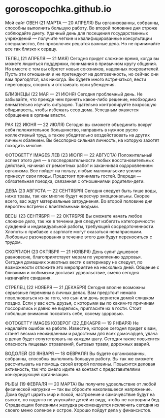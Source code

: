 # goroscopochka.github.io
Мой сайт
ОВЕН (21 МАРТА — 20 АПРЕЛЯ)
Вы организованны, собранны, способны выполнить большую работу. Во второй половине дня строже соблюдайте диету. Удачный день для посещения государственных учреждений — получите четкие и квалифицированные консультации специалистов, без проволочек решатся важные дела. Но не принимайте все так близко к сердцу.

ТЕЛЕЦ (21 АПРЕЛЯ  — 21 МАЯ)
Сегодня придет сложное время, когда вы можете лишиться поддержки, понимания в привычном кругу общения. Но вместе с тем вы обретет новых союзников, надежных покровителей. Пусть эти отношения и не претендуют на долговечность, но сейчас они вам пригодятся, как никогда. Вы будете много встречаться, вести переговоры, спорить и отстаивать свои убеждения.

БЛИЗНЕЦЫ (22 МАЯ — 21 ИЮНЯ)
Сегодня проблемный день. Не забывайте, что прежде чем принять какое-либо решение, необходимо внимательно изучить ситуацию. Тщательно контролируйте возросшую обидчивость, чтобы избежать ссор дома. Успешным окажется обращение в органы власти.

РАК (22 ИЮНЯ — 22 ИЮЛЯ)
Сегодня вы сможете объединить вокруг себя положительное большинство, направить в нужное русло коллективный труд, а также убедительно воздействовать на других личным обаянием. Вы бесспорно сильная личность, на которую захотят походить многие.


ФОТОGETTY IMAGES
ЛЕВ (23 ИЮЛЯ — 22 АВГУСТА)
Положительный аспект этого дня — в последовательности любых восстановительных действий, начиная от ремонтных работ и заканчивая оздоровлением организма. Все пойдет на пользу, любые маломальские усилия принесут свои плоды. Предстоит принимать гостей. Впереди — обязательная поездка, связанная с отношениями родители-дети.

ДЕВА (23 АВГУСТА — 22 СЕНТЯБРЯ)
Сегодня следует быть тише воды, ниже травы, так как многие будут чересчур эмоциональны. Скорее всего, вас ждут материальные затруднения. Во второй половине дня вероятны встречи с влиятельными людьми.

ВЕСЫ (23 СЕНТЯБРЯ — 22 ОКТЯБРЯ)
Вы сможете начать любое сложное дело, так же в течении дня следует избегать категоричности суждений и индивидуальной работы, требующей сосредоточенности. Хлопоты о прибавке к зарплате могут оказаться ненапрасными. Любовные разочарования в течение этого дня будут переноситься с трудом.

СКОРПИОН (23 ОКТЯБРЯ — 21 НОЯБРЯ)
День сулит душевное равновесие, благоприятствует мерам по укреплению здоровья. Сегодня домашних животных вести к ветеринару не следует, по возможности отложите это мероприятие на несколько дней. Общение с близкими и любимыми доставит удовольствие, смело сегодня назначайте свидания.

СТРЕЛЕЦ (22 НОЯБРЯ — 21 ДЕКАБРЯ) 
Сегодня вполне возможны серьезные перемены в личных делах. Вам предстоит немало поволноваться из-за того, что сын или дочь вернется домой слишком поздно. Если у вас есть друзья, с которыми вы по каким-то причинам поссорились и давно не виделись, пригласите их в гости. Стоит побольше внимания посвятить себе, своему здоровью.


ФОТОGETTY IMAGES
КОЗЕРОГ (22 ДЕКАБРЯ — 19 ЯНВАРЯ)
Не наделайте ошибок на работе. Известие, которое сегодня придет к вам, станет весьма неожиданным и радостным для всех домочадцев, удача в делах будет сопутствовать на каждом шагу. Сегодня также повысится опасность пищевых отравлений, бытовых травм, дорожных аварий.

ВОДОЛЕЙ (20 ЯНВАРЯ — 18 ФЕВРАЛЯ)
Вы будете организованны, собранны, способны выполнить большую работу. Вы так же сможете рассчитывать на помощь своей второй половины. Повысится деловая активность, так что смело идите на контакт с представителями конкурирующей организации.

РЫБЫ (19 ФЕВРАЛЯ — 20 МАРТА)
Вы получите удовольствие от любой физической нагрузки — так вы сбросите накопившееся напряжение. Дома будут царить мир и покой, настроение и самочувствие будут на высоте, но надолго не упускайте детей из виду, чтобы не натворили бед. Страдающим болезнями желудка рекомендуется исключить сегодня из своего меню соленое и острое. Хорошо пойдут дела у финансистов.
